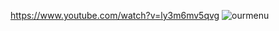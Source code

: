 https://www.youtube.com/watch?v=ly3m6mv5qvg
![ourmenu](https://user-images.githubusercontent.com/118784101/215250657-392fdcba-2327-4fb5-ad0d-2ada6db99bf5.PNG)

